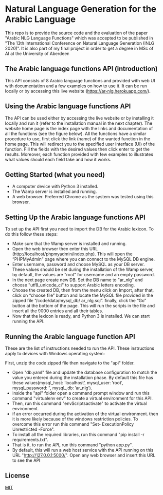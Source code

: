 # Natural Language Generation for the Arabic Language
This repo is to provide the source code and the evaluation of the paper "Arabic NLG Language Functions" which was accepted to be published in "The 13th International Conference on Natural Language Generation (INLG 2020)". It is also part of my final project in order to get a degree in MSc of AI at the University of Aberdeen

## The Arabic language functions API (introduction)
This API consists of 8 Arabic language functions and provided with web UI with documentation
and a few examples on how to use it. It can be run locally or by accessing this live website
(https://ar-nlg.herokuapp.com/).

## Using the Arabic language functions API

The API can be used either by accessing the live website or by installing it locally and run it (refer
to the installation manual in the next chapter). The website home page is the index page with
the links and documentation of all the functions (see the figure below). All the functions have a
similar procedure to use, first click the link (name) of the wanted function in the home page. This
will redirect you to the specified user interface (UI) of the function. Fill the fields with the desired
values then click enter to get the results. Moreover, each function provided with few examples to
illustrates what values should each field take and how it works.

## Getting Started (what you need)

- A computer device with Python 3 installed.
- The Wamp server is installed and running.
- A web browser. Preferred Chrome as the system was tested using this browser.

## Setting Up the Arabic language functions API
To set up the API first you need to import the DB for the Arabic lexicon. To do this follow these
steps:
- Make sure that the Wamp server is installed and running.
- Open the web browser then enter this URL (http://localhost/phpmyadmin/index.php). This will open the “PHPMyAdmin” page where you can connect to the MySQL DB
engine.
- Enter username, password and choose MySQL as your DB server. These values should be
set during the installation of the Wamp server, by default, the values are “root” for username
and an empty password.
- In the next page create new DB. Set the DB name to "ar_nlg" and choose "utf8_unicode_ci" to support Arabic letters encoding.
- Choose the created DB, then from the menu click on Import, after that, click on “choose
file” button and locate the MySQL file provided in the zipped file “/code/data/mysql_db/
ar_nlg.sql”. finally, click the “Go” button at the bottom of the page. This will run the scripts
in the file and insert all the 9000 entries and all their tables.
- Now that the lexicon is ready, and Python 3 is installed. We can start running the API.

## Running the Arabic language function API

These are the list of instructions needed to run the API. These instructions apply to devices with
Windows operating system:

First, unzip the code zipped file then navigate to the "api" folder.
- Open "db.yaml" file and update the database configuration to match the value you entered
during the installation phase. By default this file has these values(mysql_host: ’localhost’,
mysql_user: ’root’, mysql_password: ”, mysql_,db: ’ar_nlg’).
 - Inside the "api" folder open a command prompt window and run this command "virtualenv
env" to create a virtual environment for this API.
 - Then, run this command "envScriptsactivate" to activate the virtual environment.
- if an error occurred during the activation of the virtual environment. then it is more likely
because of the windows restriction policies. To overcome this error run this command "Set-
ExecutionPolicy Unrestricted -Force".
- To install all the required libraries, run this command "pip install -r requirements.txt".
- That is it. to run the API, run this command "python app.py".
- By default, this will run a web host service with the API running on this URL "http://127.0.0.1:5000/". Open
any web browser and insert this URL to see the API




## License
[MIT](https://choosealicense.com/licenses/mit/)

